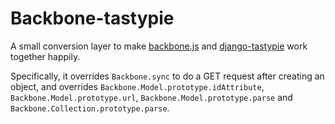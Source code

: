 # Backbone-tastypie
A small conversion layer to make [backbone.js](https://github.com/documentcloud/backbone) and [django-tastypie](https://github.com/toastdriven/django-tastypie) work together happily.

Specifically, it overrides `Backbone.sync` to do a GET request after creating an object, and overrides `Backbone.Model.prototype.idAttribute`, `Backbone.Model.prototype.url`, `Backbone.Model.prototype.parse` and `Backbone.Collection.prototype.parse`.